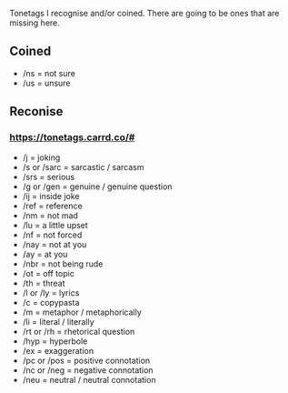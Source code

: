 <head>
  <title>Tonetags</title>
  <meta name="description" content="Tonetags that ShowierData9978 coined or knows">
  <meta name="keywords" content="tonetags,tone tags, showierdata9978">
  <meta name="author" content="showierdata9978"> 
</head>

Tonetags I recognise and/or coined. There are going to be ones that are missing here.

## Coined
- /ns = not sure
- /us = unsure

## Reconise
### https://tonetags.carrd.co/#
- /j = joking
- /s or /sarc = sarcastic / sarcasm
- /srs = serious
- /g or /gen = genuine / genuine question
- /ij = inside joke
- /ref = reference
- /nm = not mad
- /lu = a little upset
- /nf = not forced
- /nay = not at you
- /ay = at you
- /nbr = not being rude
- /ot = off topic
- /th = threat
- /l or /ly = lyrics
- /c = copypasta
- /m = metaphor / metaphorically
- /li = literal / literally
- /rt or /rh = rhetorical question
- /hyp = hyperbole
- /ex = exaggeration
- /pc or /pos = positive connotation
- /nc or /neg = negative connotation
- /neu = neutral / neutral connotation

